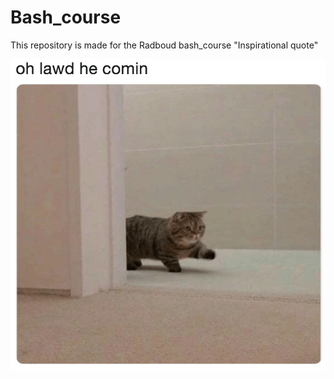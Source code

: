 # Bash_course
This repository is made for the Radboud bash_course
"Inspirational quote"

![picture](https://github.com/Estroucken/Bash_course/blob/master/meme.png "meme")
